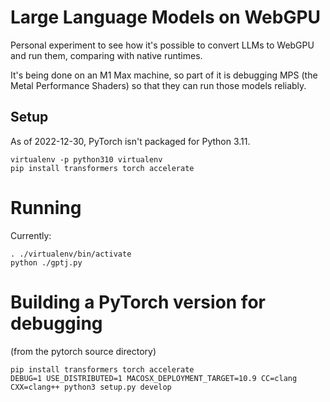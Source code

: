 # Large Language Models on WebGPU

Personal experiment to see how it's possible to convert LLMs to WebGPU and run them,
comparing with native runtimes.

It's being done on an M1 Max machine, so part of it is debugging MPS (the Metal Performance Shaders)
so that they can run those models reliably.

## Setup

As of 2022-12-30, PyTorch isn't packaged for Python 3.11.

```
virtualenv -p python310 virtualenv
pip install transformers torch accelerate
```

# Running

Currently:

```
. ./virtualenv/bin/activate
python ./gptj.py
```

# Building a PyTorch version for debugging

(from the pytorch source directory)

```
pip install transformers torch accelerate
DEBUG=1 USE_DISTRIBUTED=1 MACOSX_DEPLOYMENT_TARGET=10.9 CC=clang CXX=clang++ python3 setup.py develop
```

